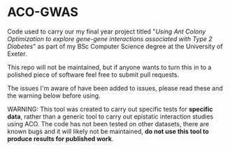 # ACO-GWAS
Code used to carry our my final year project titled "*Using Ant Colony Optimization to explore gene-gene interactions associated with Type 2 Diabetes*" as part of my BSc Computer Science degree at the University of Exeter. 

This repo will not be maintained, but if anyone wants to turn this in to a polished piece of software feel free to submit pull requests. 

The issues I'm aware of have been added to issues, please read these and the warning below before using.

WARNING: 
This tool was created to carry out specific tests for **specific data**, rather than a generic tool to carry out epistatic interaction studies using ACO. The code has not been tested on other datasets, there are known bugs and it will likely not be maintained, **do not use this tool to produce results for published work**.
